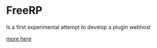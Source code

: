 # FreeRP

Is a first experimental attempt to develop a plugin webhost

[more here](https://github.com/MyFreeRP)
